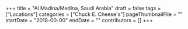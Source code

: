 +++
title = "Al Madina/Medina, Saudi Arabia"
draft = false
tags = ["Locations"]
categories = ["Chuck E. Cheese's"]
pageThumbnailFile = ""
startDate = "2018-00-00"
endDate = ""
contributors = []
+++
